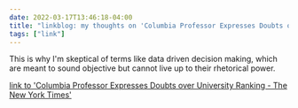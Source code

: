 ```yaml
---
date: 2022-03-17T13:46:18-04:00
title: "linkblog: my thoughts on 'Columbia Professor Expresses Doubts over University Ranking - The New York Times'"
tags: ["link"]
---
```

This is why I'm skeptical of terms like data driven decision making, which are meant to sound objective but cannot live up to their rhetorical power.
 
[link to 'Columbia Professor Expresses Doubts over University Ranking - The New York Times'](https://www.nytimes.com/2022/03/17/us/columbia-university-rank.html)
